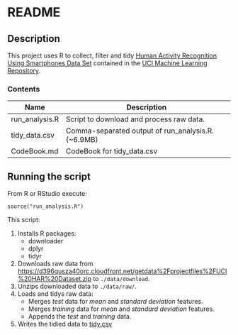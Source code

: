 # README

## Description

This project uses R to collect, filter and tidy [
Human Activity Recognition Using Smartphones Data Set](http://archive.ics.uci.edu/ml/datasets/Human+Activity+Recognition+Using+Smartphones) contained in the [UCI Machine Learning Repository](http://archive.ics.uci.edu/ml/index.html).

### Contents

| Name | Description |
| ---- | --- |
| run_analysis.R | Script to download and process raw data. |
| tidy_data.csv | Comma-separated output of run_analysis.R. (~6.9MB) |
| CodeBook.md | CodeBook for tidy_data.csv |

## Running the script

From R or RStudio execute:

```
source("run_analysis.R")
```

This script:

1. Installs R packages: 
	- downloader
	- dplyr 
	- tidyr
2. Downloads raw data from https://d396qusza40orc.cloudfront.net/getdata%2Fprojectfiles%2FUCI%20HAR%20Dataset.zip to `./data/download`.
2. Unzips downloaded data to `./data/raw/`.
3. Loads and tidys raw data:
	- Merges *test* data for *mean* and *standard deviation* features.
	- Merges *training* data for *mean* and *standard deviation* features.
	- Appends the *test* and *training* data.
4. Writes the tidied data to [tidy.csv]("./tidy.csv")
